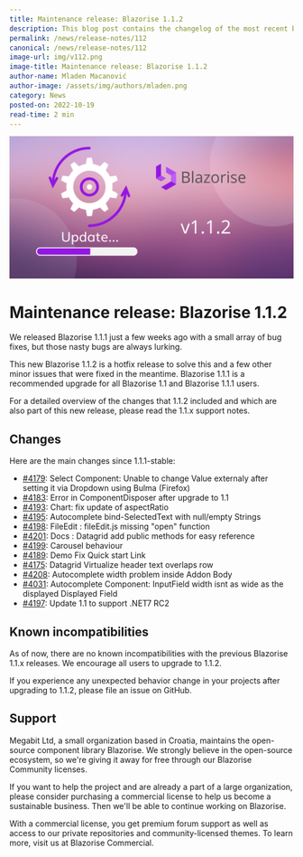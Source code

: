 ```yaml
---
title: Maintenance release: Blazorise 1.1.2
description: This blog post contains the changelog of the most recent bug fixes included in the Blazorise v1.1.2 release.
permalink: /news/release-notes/112
canonical: /news/release-notes/112
image-url: img/v112.png
image-title: Maintenance release: Blazorise 1.1.2
author-name: Mladen Macanović
author-image: /assets/img/authors/mladen.png
category: News
posted-on: 2022-10-19
read-time: 2 min
---
```


![Maintenance release: Blazorise 1.1.2](img/v112.png)

# Maintenance release: Blazorise 1.1.2

We released Blazorise 1.1.1 just a few weeks ago with a small array of bug fixes, but those nasty bugs are always lurking.

This new Blazorise 1.1.2 is a hotfix release to solve this and a few other minor issues that were fixed in the meantime. Blazorise 1.1.1 is a recommended upgrade for all Blazorise 1.1 and Blazorise 1.1.1 users.

For a detailed overview of the changes that 1.1.2 included and which are also part of this new release, please read the 1.1.x support notes.

## Changes

Here are the main changes since 1.1.1-stable:

- [#4179](https://github.com/Megabit/Blazorise/issues/4179): Select Component: Unable to change Value externaly after setting it via Dropdown using Bulma (Firefox)
- [#4183](https://github.com/Megabit/Blazorise/issues/4183): Error in ComponentDisposer after upgrade to 1.1
- [#4193](https://github.com/Megabit/Blazorise/pull/4193): Chart: fix update of aspectRatio
- [#4195](https://github.com/Megabit/Blazorise/issues/4195): Autocomplete bind-SelectedText with null/empty Strings
- [#4198](https://github.com/Megabit/Blazorise/issues/4198): FileEdit : fileEdit.js missing "open" function
- [#4201](https://github.com/Megabit/Blazorise/issues/4201): Docs : Datagrid add public methods for easy reference
- [#4199](https://github.com/Megabit/Blazorise/issues/4199): Carousel behaviour
- [#4189](https://github.com/Megabit/Blazorise/issues/4189): Demo Fix Quick start Link
- [#4175](https://github.com/Megabit/Blazorise/issues/4175): Datagrid Virtualize header text overlaps row
- [#4208](https://github.com/Megabit/Blazorise/issues/4208): Autocomplete width problem inside Addon Body
- [#4031](https://github.com/Megabit/Blazorise/issues/4031): Autocomplete Component: InputField width isnt as wide as the displayed Displayed Field
- [#4197](https://github.com/Megabit/Blazorise/issues/4197): Update 1.1 to support .NET7 RC2

## Known incompatibilities

As of now, there are no known incompatibilities with the previous Blazorise 1.1.x releases. We encourage all users to upgrade to 1.1.2.

If you experience any unexpected behavior change in your projects after upgrading to 1.1.2, please file an issue on GitHub.

## Support

Megabit Ltd, a small organization based in Croatia, maintains the open-source component library Blazorise. We strongly believe in the open-source ecosystem, so we're giving it away for free through our Blazorise Community licenses.

If you want to help the project and are already a part of a large organization, please consider purchasing a commercial license to help us become a sustainable business. Then we'll be able to continue working on Blazorise.

With a commercial license, you get premium forum support as well as access to our private repositories and community-licensed themes. To learn more, visit us at Blazorise Commercial.
